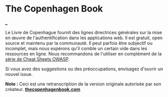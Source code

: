 # The Copenhagen Book

**[\_](https://github.com/SxYxuse/copenhagen)**

Le Livre de Copenhague fournit des lignes directrices générales sur la mise en œuvre de l'authentification dans les applications web. Il est gratuit, open source et maintenu par la communauté. Il peut parfois être subjectif ou incomplet, mais nous espérons qu'il comble un certain vide dans les ressources en ligne. Nous recommandons de l'utiliser en complément de la [série de Cheat Sheets OWASP](https://cheatsheetseries.owasp.org/index.html).

Si vous avez des suggestions ou des préoccupations, envisagez d'ouvrir un nouvel issue.

**Note :** Ceci est une retranscription de la version originale autorisée par son créateur. **[thecopenhagenbook.com](https://thecopenhagenbook.com)**
